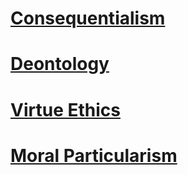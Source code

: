 # [Consequentialism](Consequentialism)
# [Deontology](Deontology)
# [Virtue Ethics](Virtue%20Ethics)
# [Moral Particularism](Moral%20Particularism)